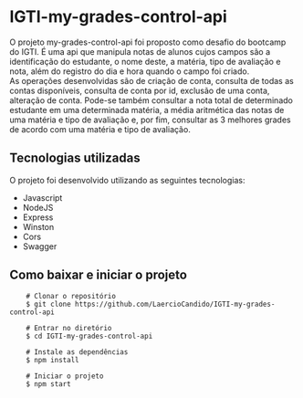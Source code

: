 # IGTI-my-grades-control-api
O projeto my-grades-control-api foi proposto como desafio do bootcamp do IGTI. É uma api que manipula notas de alunos cujos campos são a identificação do estudante, o nome deste, a matéria, tipo de avaliação e nota, além do registro do dia e hora quando o campo foi criado.  
As operações desenvolvidas são de criação de conta, consulta de todas as contas disponíveis, consulta de conta por id, exclusão de uma conta, alteração de conta.
Pode-se também consultar a nota total de determinado estudante em uma determinada matéria, a média aritmética das notas de uma matéria e tipo de avaliação e, por fim, consultar as 3 melhores grades de acordo com uma matéria e tipo de avaliação.

## Tecnologias utilizadas
O projeto foi desenvolvido utilizando as seguintes tecnologias:

- Javascript
- NodeJS
- Express
- Winston
- Cors
- Swagger

## Como baixar e iniciar o projeto
```
    # Clonar o repositório
    $ git clone https://github.com/LaercioCandido/IGTI-my-grades-control-api

    # Entrar no diretório
    $ cd IGTI-my-grades-control-api

    # Instale as dependências
    $ npm install
    
    # Iniciar o projeto
    $ npm start
```
